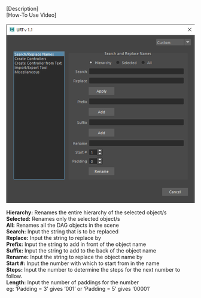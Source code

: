 [Description] <br/>
[How-To Use Video] <br/>
<br/>
![Search and Replace Names](./images/UI/searchReplace.png)
<br/>

<b>Hierarchy:</b>	Renames the entire hierarchy of the selected object/s <br/>
<b>Selected:</b>	Renames only the selected object/s <br/>
<b>All:</b>	Renames all the DAG objects in the scene <br/>
<b>Search:</b>	Input the string that is to be replaced <br/>
<b>Replace:</b>	Input the string to replace by <br/>
<b>Prefix:</b>	Input the string to add in front of the object name <br/>
<b>Suffix:</b>	Input the string to add to the back of the object name <br/>
<b>Rename:</b>	Input the string to replace the object name by <br/>
<b>Start #:</b>	Input the number with which to start from in the name <br/>
<b>Steps:</b>	Input the number to determine the steps for the next number to follow. <br/>
<b>Length:</b>	Input the number of paddings for the number <br/>
                eg: ‘Padding = 3’ gives ‘001’ or ‘Padding = 5’ gives ‘00001’ <br/>
